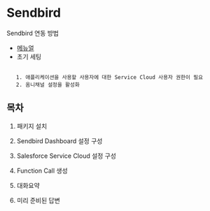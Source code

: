 # Sendbird
Sendbird 연동 방법
- [메뉴얼](https://sendbird.com/docs/support-chat/guide/v1/overview)
- 초기 세팅

``` Shell

   1. 애플리케이션을 사용할 사용자에 대한 Service Cloud 사용자 권한이 필요
   2. 옴니채널 설정을 활성화

```

## 목차

001. 패키지 설치

002. Sendbird Dashboard 설정 구성

003. Salesforce Service Cloud 설정 구성

004. Function Call 생성

005. 대화요약

006. 미리 준비된 답변
